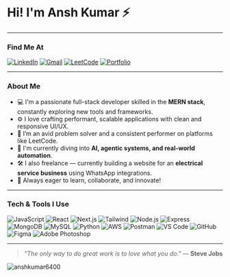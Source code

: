 # Hi! I'm Ansh Kumar ⚡

---

### Find Me At

[![LinkedIn](https://img.shields.io/badge/LinkedIn-0077B5?style=flat-square&logo=linkedin&logoColor=white)](https://www.linkedin.com/in/anshkumar6400/)
[![Gmail](https://img.shields.io/badge/Gmail-D14836?style=flat-square&logo=gmail&logoColor=white)](mailto:anshkumar6400@gmail.com)
[![LeetCode](https://img.shields.io/badge/LeetCode-FFA116?style=flat-square&logo=leetcode&logoColor=white)](https://leetcode.com/u/anshkumar6400/)
[![Portfolio](https://img.shields.io/badge/Portfolio-000?style=flat-square&logo=vercel&logoColor=white)](https://your-portfolio-link.com)

---

### About Me

- 💻 I'm a passionate full-stack developer skilled in the **MERN stack**, constantly exploring new tools and frameworks.  
- ⚙️ I love crafting performant, scalable applications with clean and responsive UI/UX.  
- 🧠 I’m an avid problem solver and a consistent performer on platforms like LeetCode.  
- 🤖 I'm currently diving into **AI, agentic systems, and real-world automation**.  
- 🛠️ I also freelance — currently building a website for an **electrical service business** using WhatsApp integrations.  
- 🚀 Always eager to learn, collaborate, and innovate!

---

### Tech & Tools I Use

![JavaScript](https://img.shields.io/badge/JavaScript-F7DF1E?style=for-the-badge&logo=javascript&logoColor=black)
![React](https://img.shields.io/badge/React-20232A?style=for-the-badge&logo=react&logoColor=61DAFB)
![Next.js](https://img.shields.io/badge/Next.js-000000?style=for-the-badge&logo=nextdotjs&logoColor=white)
![Tailwind](https://img.shields.io/badge/Tailwind_CSS-38B2AC?style=for-the-badge&logo=tailwind-css&logoColor=white)
![Node.js](https://img.shields.io/badge/Node.js-339933?style=for-the-badge&logo=nodedotjs&logoColor=white)
![Express](https://img.shields.io/badge/Express.js-000000?style=for-the-badge&logo=express&logoColor=white)
![MongoDB](https://img.shields.io/badge/MongoDB-4EA94B?style=for-the-badge&logo=mongodb&logoColor=white)
![MySQL](https://img.shields.io/badge/MySQL-005C84?style=for-the-badge&logo=mysql&logoColor=white)
![Python](https://img.shields.io/badge/Python-3776AB?style=for-the-badge&logo=python&logoColor=white)
![AWS](https://img.shields.io/badge/AWS-FF9900?style=for-the-badge&logo=amazonaws&logoColor=white)
![Postman](https://img.shields.io/badge/Postman-FF6C37?style=for-the-badge&logo=postman&logoColor=white)
![VS Code](https://img.shields.io/badge/VS_Code-007ACC?style=for-the-badge&logo=visualstudiocode&logoColor=white)
![GitHub](https://img.shields.io/badge/GitHub-181717?style=for-the-badge&logo=github&logoColor=white)
![Figma](https://img.shields.io/badge/Figma-F24E1E?style=for-the-badge&logo=figma&logoColor=white)
![Adobe Photoshop](https://img.shields.io/badge/Adobe%20Photoshop-31A8FF?style=for-the-badge&logo=adobephotoshop&logoColor=white)

---

> _"The only way to do great work is to love what you do."_ — **Steve Jobs**

<p align="left">
  <img src="https://komarev.com/ghpvc/?username=anshkumar6400&label=Profile%20views&color=0e75b6&style=flat" alt="anshkumar6400" />
</p>
